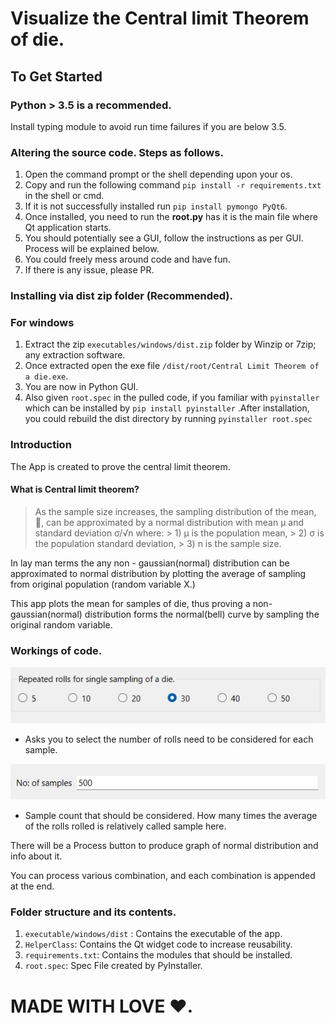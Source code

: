 # Visualize the Central limit Theorem of die.

## To Get Started

### Python > 3.5 is a recommended.
Install typing module to avoid run time failures if you are below 3.5.

### Altering the source code. Steps as follows.
1) Open the command prompt or the shell depending upon your os.
2) Copy and run the following command ``pip install -r requirements.txt`` in the shell or cmd.
3) If it is not successfully installed run ``pip install pymongo PyQt6``.
4) Once installed, you need to run the **root.py** has it is the main file where Qt application starts.
5) You should potentially see a GUI, follow the instructions as per GUI. Process will be explained below.
6) You could freely mess around code and have fun.
7) If there is any issue, please PR.

### Installing via dist zip folder (Recommended).

### For windows 
1) Extract the zip `executables/windows/dist.zip` folder by Winzip or 7zip; any extraction software.
2) Once extracted open the exe file ``/dist/root/Central Limit Theorem of a die.exe``. 
3) You are now in Python GUI.
4) Also given `root.spec` in the pulled code, if you familiar with `pyinstaller` which can be installed by `pip install pyinstaller` .After installation, you could rebuild the dist directory by running `pyinstaller root.spec`

### Introduction 

The App is created to prove the central limit theorem.

#### What is Central limit theorem?
>As the sample size increases, the sampling distribution
>of the mean, , can be approximated by a normal distribution with mean µ and standard deviation σ/√n where:
    > 1) µ is the population mean,
    > 2) σ  is the population standard deviation,
    > 3) n is the sample size.

In lay man terms the any non - gaussian(normal) distribution can be approximated to normal distribution by plotting the average of sampling from original population (random variable X.) 

This app plots the mean for samples of die, thus proving a non-gaussian(normal) distribution forms the normal(bell) curve by sampling the original random variable.

### Workings of code.

<p>
    <img src="./readmeImgs/Screenshot1.jpg" alt="mainPage" />
</p>

- Asks you to select the number of rolls need to be considered for each sample.

<p>
    <img src="./readmeImgs/Screenshot2.jpg" alt="mainPage" />
</p>

- Sample count that should be considered. How many times the average of the rolls rolled is relatively called sample here.

There will be a Process button to produce graph of normal distribution and info about it.

You can process various combination, and each combination is appended at the end.

### Folder structure and its contents.
1) ``executable/windows/dist`` : Contains the executable of the app.
2) ``HelperClass``: Contains the Qt widget code to increase reusability.
3) ``requirements.txt``: Contains the modules that should be installed.
4) ``root.spec``: Spec File created by PyInstaller.
   
# MADE WITH LOVE ❤️.                     

